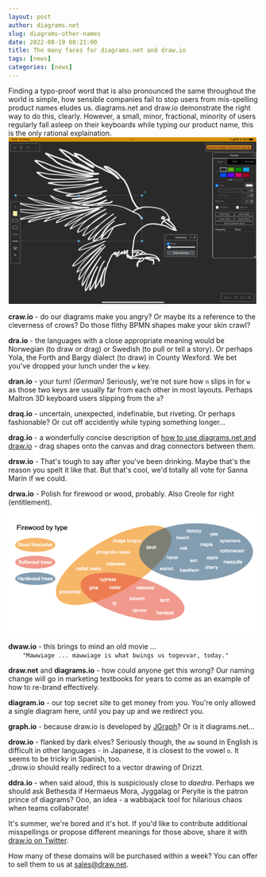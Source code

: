 ```yaml
---
layout: post
author: diagrams.net
slug: diagrams-other-names
date: 2022-08-19 08:21:00
title: The many faces for diagrams.net and draw.io
tags: [news]
categories: [news]
---
```


Finding a typo-proof word that is also pronounced the same throughout the world is simple, how sensible companies fail to stop users from mis-spelling product names eludes us. diagrams.net and draw.io demonstrate the right way to do this, clearly. However, a small, minor, fractional, minority of users regularly fall asleep on their keyboards while typing our product name, this is the only rational explaination.
<br />[<img src="/assets/img/blog/freehand-crow.png" style="width=100%;max-width:500px;height:auto;" alt="Freehand drawing in diagrams.net on a tablet - click the freehand tool in the toolbar on the left">](/blog/freehand-drawing.html)

**craw.io** - do our diagrams make you angry? Or maybe its a reference to the cleverness of crows? Do those flithy BPMN shapes make your skin crawl?

**dra.io** - the languages with a close appropriate meaning would be Norwegian (to draw or drag) or Swedish (to pull or tell a story). Or perhaps Yola, the Forth and Bargy dialect (to draw) in County Wexford. We bet you've dropped your lunch under the ``w`` key.

**dran.io** - your turn! _(German)_ Seriously, we're not sure how ``n`` slips in for ``w`` as those two keys are usually far from each other in most layouts. Perhaps Maltron 3D keyboard users slipping from the ``a``?

**draq.io** - uncertain, unexpected, indefinable, but riveting. Or perhaps fashionable? Or cut off accidently while typing something longer...

**drag.io** - a wonderfully concise description of [how to use diagrams.net and draw.io](/doc/getting-started-editor.html) - drag shapes onto the canvas and drag connectors between them.

**drsw.io** - That's tough to say after you've been drinking. Maybe that's the reason you spelt it like that. But that's cool, we'd totally all vote for Sanna Marin if we could.

**drwa.io** - Polish for firewood or wood, probably. Also Creole for right (entitlement).
<br /><img src="/assets/img/blog/venn-firewood.png" style="width=100%;max-width:500px;height:auto;" alt="Different types of hardwood and softwood trees for firewood, and useful firestarters">


**dwaw.io** - this brings to mind an old movie ... 
<br />``    "Mawwiage ... mawwiage is what bwings us togevvar, today."``

**draw.net** and **diagrams.io** - how could anyone get this wrong? Our naming change will go in marketing textbooks for years to come as an example of how to re-brand effectively.

**diagram.io** - our top secret site to get money from you. You're only allowed a single diagram here, until you pay up and we redirect you.

**graph.io** - because draw.io is developed by [JGraph](https://github.com/jgraph)? Or is it diagrams.net...

**drow.io** - flanked by dark elves? Seriously though, the ``aw`` sound in English is difficult in other languages - in Japanese, it is closest to the vowel ``o``. It seems to be tricky in Spanish, too.
<br />_drow.io should really redirect to a vector drawing of Drizzt.

**ddra.io** - when said aloud, this is suspiciously close to _daedra_. Perhaps we should ask Bethesda if Hermaeus Mora, Jyggalag or Peryite is the patron prince of diagrams? Ooo, an idea - a wabbajack tool for hilarious chaos when teams collaborate!

It's summer, we're bored and it's hot. If you'd like to contribute additional misspellings or propose different meanings for those above, share it with [draw.io on Twitter](https://twitter.com/drawio).

How many of these domains will be purchased within a week? You can offer to sell them to us at sales@draw.net.